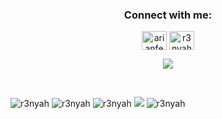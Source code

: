 <h3 align="center">Connect with me:</h3>
<p align="center">
 <a href="https://www.linkedin.com/in/arianfebrian/" target="blank"><img align="center"
      src="https://raw.githubusercontent.com/rahuldkjain/github-profile-readme-generator/master/src/images/icons/Social/linked-in-alt.svg"
      alt="arianfebrian" height="30" width="40" /></a>
  <a href="https://www.instagram.com/r3nyahphelia" target="blank"><img align="center"
      src="https://raw.githubusercontent.com/rahuldkjain/github-profile-readme-generator/master/src/images/icons/Social/instagram.svg"
      alt="r3nyahphelia" height="30" width="40" /></a>
      </p>

<p align="center">
<img src="https://visitor-badge.glitch.me/badge?page_id=r3nyah">
 </p>
 <br>

<!--![r3nyah](https://github-readme-stats.vercel.app/api/top-langs/?username=r3nyah&theme=dark&show_icons=true&hide_border=true&text_color=fff&bg_color=151B23)-->
![r3nyah](https://github-profile-summary-cards.vercel.app/api/cards/repos-per-language?username=r3nyah&theme=monokai)
![r3nyah](https://github-profile-summary-cards.vercel.app/api/cards/most-commit-language?username=r3nyah&theme=monokai)
![r3nyah](https://github-readme-stats.vercel.app/api?username=r3nyah&show_icons=true&theme=monokai)
<img src="https://github-readme-streak-stats.herokuapp.com/?user=r3nyah&theme=monokai"/>
![r3nyah](https://activity-graph.herokuapp.com/graph?username=r3nyah&theme=monokai)

<br>
<!--![r3nyah](https://github-readme-stats.vercel.app/api/top-langs/?username=r3nyah&theme=dark&show_icons=true&hide_border=true&text_color=fff&bg_color=151B23)-->

<!---
ariannnnnnn/ariannnnnnn is a ✨ special ✨ repository because its `README.md` (this file) appears on your GitHub profile.
You can click the Preview link to take a look at your changes.
--->
